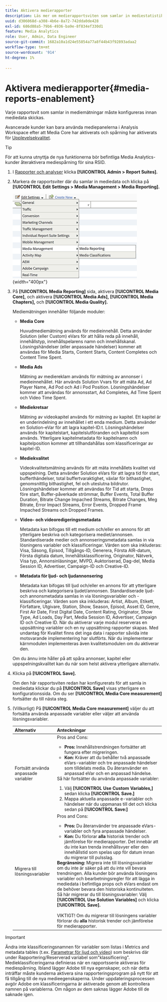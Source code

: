 ```yaml
---
title: Aktivera medierapporter
description: Läs mer om medierapportsviten som samlar in mediestatistik.  Följ de här stegen för att konfigurera medierapporter innan mediedata skickas.
uuid: d306068d-a308-4b6e-8a72-742dda0de428
exl-id: 686d88a5-79b6-4936-ba9e-8f834ef330d1
feature: Media Analytics
role: User, Admin, Data Engineer
source-git-commit: 1682a10a1d24e55854a77a8f44b43f92893adaa2
workflow-type: tm+mt
source-wordcount: '914'
ht-degree: 1%

---
```


# Aktivera medierapporter{#media-reports-enablement}

Varje rapportsvit som samlar in mediemätningar måste konfigureras innan mediedata skickas.

Avancerade kunder kan bara använda mediepanelerna i Analysis Workspace efter att Media Core har aktiverats och spårning har aktiverats för [Upplevelsekvalitet](https://experienceleague.adobe.com/docs/media-analytics/using/sdk-implement/track-qos/track-qos-overview.html?lang=en).

>[!TIP]
>
>För att kunna utnyttja de nya funktionerna bör befintliga Media Analytics-kunder återaktivera mediespårning för sina RSID.

1. I [Rapporter och analyser](https://my.omniture.com/login/) klicka **[!UICONTROL Admin > Report Suites].**
1. Markera de rapportsviter där du samlar in mediedata och klicka på **[!UICONTROL Edit Settings > Media Management > Media Reporting].**

   ![](assets/media-reporting.png){width="400px"}

1. På **[!UICONTROL Media Reporting]** sida, aktivera **[!UICONTROL Media Core],** och aktivera **[!UICONTROL Media Ads],** **[!UICONTROL Media Chapters],** och **[!UICONTROL Media Quality].**

   Mediemätningen innehåller följande moduler:

   * **Media Core**

      Huvudmediemätning används för medieinnehåll. Detta använder Solution (eller Custom) eVars för att hålla reda på innehåll, innehållstyp, innehållspelarens namn och innehållskanal. Lösningshändelser (eller anpassade händelser) kommer att användas för Media Starts, Content Starts, Content Completes och Content Time Spent.

   * **Media Ads**

      Mätning av mediereklam används för mätning av annonser i medieinnehållet. Här används Solution Vvars för att mäta Ad, Ad Player Name, Ad Pod och Ad i Pod Position. Lösningshändelser kommer att användas för annonsstart, Ad Completes, Ad Time Spent och Video Time Spent.

   * **Mediekretsar**

      Mätning av videokapitel används för mätning av kapitel. Ett kapitel är en underindelning av innehållet i ett enda medium. Detta använder en Solution-eVar för att lagra kapitel-ID:t. Lösningshändelser används för kapitelstart, kapitelslutföranden och kapiteltid som används. Ytterligare kapitelmetadata för kapitelnamn och kapitelposition kommer att tillhandahållas som klassificeringar av kapitel-ID.

   * **Mediekvalitet**

      Videokvalitetsmätning används för att mäta innehållets kvalitet vid uppspelning. Detta använder Solution eVars för att lagra tid för start, bufferthändelser, total buffertvaraktighet, växlar för bithastighet, genomsnittlig bithastighet, fel och uteslutna bildrutor. Lösningshändelser kommer att användas för Tid att starta, Drops före start, Buffer-påverkade strömmar, Buffer Events, Total Buffer Duration, Bitrate Change Impached Streams, Bitrate Changes, Meg Bitrate, Error Impact Streams, Error Events, Dropped Frame Impached Streams och Dropped Frames.

   * **Video- och videoredigeringsmetadata**

      Metadata kan bifogas till ett medium och/eller en annons för att ytterligare beskriva och kategorisera mediet/annonsen. Standardiserade medier och annonseringsmetadata samlas in via lösningens variabler och klassificeringar. Värden som ska inkluderas: Visa, Säsong, Episod, Tillgångs-ID, Generera, Första AIR-datum, Första digitala datum, Innehållsklassificering, Originator, Nätverk, Visa typ, Annonsinläsningar, MVPD, Auktoriserad, Dag-del, Media Session ID, Advertiser, Campaign-ID och Creative-ID.

   * **Metadata för ljud- och ljudannonsering**

      Metadata kan bifogas till ljud och/eller en annons för att ytterligare beskriva och kategorisera ljudet/annonsen. Standardiserade ljud- och annonsmetadata samlas in via lösningsvariabler och -klassificeringar. Värden som ska inkluderas: Artist, Album, Etikett, Författare, Utgivare, Station, Show, Season, Episod, Asset ID, Genre, First Air Date, First Digital Date, Content Rating, Originator, Show Type, Ad Loads, Day Part, Media Session ID, Advertiser, Campaign ID och Creative ID.
   När du aktiverar varje modul reserveras en uppsättning variabler och en ny uppsättning rapporter skapas. Med undantag för Kvalitet finns det inga data i rapporter såvida inte motsvarande implementering har slutförts. När du implementerar kärnmodulen implementeras även kvalitetsmodulen om du aktiverar den.

   Om du ännu inte håller på att spåra annonser, kapitel eller uppspelningskvalitet kan du när som helst aktivera ytterligare alternativ.

1. Klicka på **[!UICONTROL Save].**

   Om den här rapportsviten redan har konfigurerats för att samla in mediedata klickar du på **[!UICONTROL Save]** visas ytterligare en konfigurationssida. Om du ser **[!UICONTROL Media Core measurement]** fortsätter du till nästa steg.

1. (Villkorligt) På **[!UICONTROL Media Core measurement]** väljer du att fortsätta använda anpassade variabler eller väljer att använda lösningsvariabler.

   | Alternativ | Anteckningar |
   | --- | --- |
   | Fortsätt använda anpassade variabler | Pros and Cons:<ul> <li> **Pros:** Innehållstrendningen fortsätter att fungera efter migreringen. </li> <li> **Kon:** Kräver att du behåller två anpassade eVars-variabler och tre anpassade händelser som tilldelats media. Du återanvänder en anpassad eVar och en anpassad händelse. </li> </ul> Så här fortsätter du använda anpassade variabler: <ol> <li>Välj **[!UICONTROL Use Custom Variables,]** sedan klicka **[!UICONTROL Save.]** </li> <li>Mappa aktuella anpassade e-variabler och händelser när du uppmanas till det och klicka sedan på **[!UICONTROL Save:]** </li> </ol> |
   | Migrera till lösningsvariabler | Pros and Cons:<ul> <li> **Pros:** Du återanvänder tre anpassade eVars-variabler och fyra anpassade händelser. </li> <li> **Kon:** Du förlorar **alla** historisk trender och jämförelse för medierapporter. Det innebär att du inte kan trenda innehållsvyer eller den innehållstid som spelas upp för datum innan du migrerar till pulsslag. </li> </ul> **Begränsning:**  Migrera inte till lösningsvariabler om du inte är säker på att du inte vill bevara trendningen. Alla kunder bör använda lösningens variabler och bearbetningsregler för att lägga in mediedata i befintliga props och eVars endast om de behöver bevara den historiska kontinuiteten. Så här migrerar du till lösningsvariabler: Välj **[!UICONTROL Use Solution Variables]** och klicka **[!UICONTROL Save].** <br><br> VIKTIGT! Om du migrerar till lösningens variabler förlorar du **alla** historisk trender och jämförelse för medierapporter. |

>[!IMPORTANT]
>
>Ändra inte klassificeringsnamnen för variabler som listas i Metrics and metadata tables (t.ex. [Parametrar för ljud och video](/help/metrics-and-metadata/audio-video-parameters.md)) som beskrivs där under Rapportering/Reserverad variabel som&quot;klassificering&quot;. Medieklassificeringarna definieras när en rapportsserie aktiveras för mediespårning. Ibland lägger Adobe till nya egenskaper, och när detta inträffar måste kunderna aktivera sina rapporteringsprogram på nytt för att få tillgång till de nya medieegenskaperna. Under uppdateringsprocessen avgör Adobe om klassificeringarna är aktiverade genom att kontrollera namnen på variablerna. Om någon av dem saknas lägger Adobe till de saknade igen.
